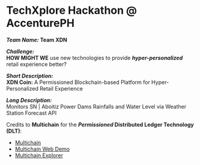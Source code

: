 # TechXplore Hackathon @ AccenturePH

**_Team Name:_ Team XDN**

**_Challenge:_** <br />**HOW MIGHT WE** use new technologies to provide **_hyper-personalized_** retail experience better?

**_Short Description:_ <br />XDN Coin:** A Permissioned Blockchain-based Platform for Hyper-Personalized Retail Experience

**_Long Description:_** <br />Monitors SN | Aboitiz Power Dams Rainfalls and Water Level via Weather Station Forecast API


Credits to **Multichain** for the **_Permissioned_ Distributed Ledger Technology (DLT)**:
- <a href="https://www.multichain.com">Multichain</a><br />
- <a href="https://github.com/MultiChain/multichain-web-demo">Multichain Web Demo</a><br />
- <a href="https://github.com/MultiChain/multichain-explorer">Multichain Explorer</a><br />


